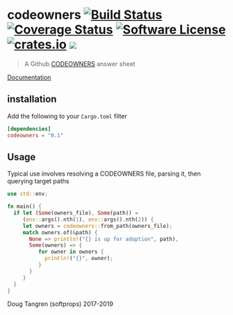 # codeowners [![Build Status](https://travis-ci.org/softprops/codeowners.svg?branch=master)](https://travis-ci.org/softprops/codeowners) [![Coverage Status](https://coveralls.io/repos/github/softprops/codeowners/badge.svg?branch=master)](https://coveralls.io/github/softprops/codeowners?branch=master) [![Software License](https://img.shields.io/badge/license-MIT-brightgreen.svg)](LICENSE) [![crates.io](https://img.shields.io/crates/v/codeowners.svg)](https://crates.io/crates/codeowners) [![](https://github.com/softprops/codeowners/workflows/Main/badge.svg)](https://github.com/softprops/codeowners/actions)

> A Github [CODEOWNERS](https://help.github.com/articles/about-codeowners/) answer sheet

[Documentation](https://softprops.github.io/codeowners)

## installation

Add the following to your `Cargo.toml` filter

```toml
[dependencies]
codeowners = "0.1"
```

## Usage

Typical use involves resolving a CODEOWNERS file, parsing it, then querying target paths

```rust
use std::env;

fn main() {
  if let (Some(owners_file), Some(path)) =
     (env::args().nth(1), env::args().nth(2)) {
     let owners = codeowners::from_path(owners_file);
     match owners.of(&path) {
       None => println!("{} is up for adoption", path),
       Some(owners) => {
          for owner in owners {
            println!("{}", owner);
          }
       }
     }
  }
}
```

Doug Tangren (softprops) 2017-2019
